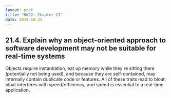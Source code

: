 ```yaml
---
layout: post
title: "HW22: Chapter 21"
date: 2019-10-31
---
```


## 21.4. Explain why an object-oriented approach to software development may not be suitable for real-time systems

Objects require instantiation, eat up memory while they're sitting there (potentially not being used), and because they are self-contained, may internally contain duplicate code or features. All of these traits lead to bloat; bloat interferes with speed/efficiency, and speed is essential to a real-time application.
